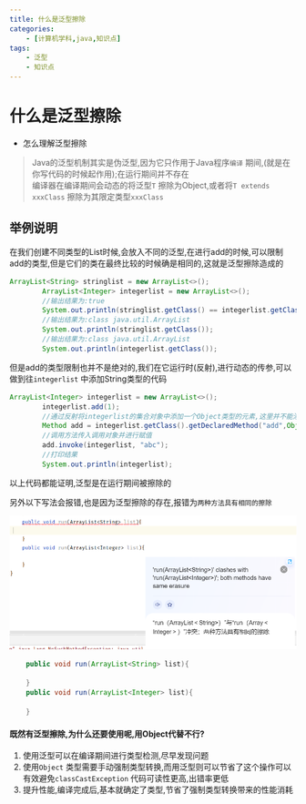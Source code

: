 ```yaml
---
title: 什么是泛型擦除
categories:
    - [计算机学科,java,知识点]
tags:
    - 泛型
    - 知识点
---
```


# 什么是泛型擦除

- 怎么理解泛型擦除
> Java的泛型机制其实是伪泛型,因为它只作用于Java程序`编译` 期间,(就是在你写代码的时候起作用);在运行期间并不存在<br>编译器在编译期间会动态的将泛型`T` 擦除为Object,或者将`T extends xxxClass` 擦除为其限定类型`xxxClass` 

## 举例说明

在我们创建不同类型的List时候,会放入不同的泛型,在进行add的时候,可以限制add的类型,但是它们的类在最终比较的时候确是相同的,这就是泛型擦除造成的

```java
ArrayList<String> stringlist = new ArrayList<>();
        ArrayList<Integer> integerlist = new ArrayList<>();
        //输出结果为:true
        System.out.println(stringlist.getClass() == integerlist.getClass());
        //输出结果为:class java.util.ArrayList
        System.out.println(stringlist.getClass());
        //输出结果为:class java.util.ArrayList
        System.out.println(integerlist.getClass());
```

但是add的类型限制也并不是绝对的,我们在它运行时(反射),进行动态的传参,可以做到往`integerlist` 中添加String类型的代码

```java
ArrayList<Integer> integerlist = new ArrayList<>();
        integerlist.add(1);
        //通过反射将integerlist的集合对象中添加一个Object类型的元素,这里并不能添加什么String类型什么包装类的会报错的,因为add方法只能添加Object类型的元素
        Method add = integerlist.getClass().getDeclaredMethod("add",Object.class);
        //调用方法传入调用对象并进行赋值
        add.invoke(integerlist, "abc");
        //打印结果
        System.out.println(integerlist);
```

以上代码都能证明,泛型是在运行期间被擦除的

另外以下写法会报错,也是因为泛型擦除的存在,报错为`两种方法具有相同的擦除` 

![image_2022-11-27-21-21-22](https://raw.githubusercontent.com/PigPigLetsGo/imeages/master/202401081441912.png)

```java
    public void run(ArrayList<String> list){

    }
    public void run(ArrayList<Integer> list){

    }
```

#### 既然有泛型擦除,为什么还要使用呢,用Object代替不行?

1. 使用泛型可以在编译期间进行类型检测,尽早发现问题
2. 使用`Object` 类型需要手动强制类型转换,而用泛型则可以节省了这个操作可以有效避免`classCastException` 代码可读性更高,出错率更低
3. 提升性能,编译完成后,基本就确定了类型,节省了强制类型转换带来的性能消耗
